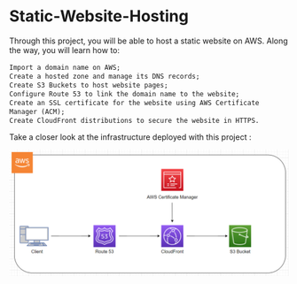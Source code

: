 # Static-Website-Hosting
Through this project, you will be able to host a static website on AWS. Along the way, you will learn how to:

    Import a domain name on AWS;
    Create a hosted zone and manage its DNS records;
    Create S3 Buckets to host website pages;
    Configure Route 53 to link the domain name to the website;
    Create an SSL certificate for the website using AWS Certificate Manager (ACM);
    Create CloudFront distributions to secure the website in HTTPS.

Take a closer look at the infrastructure deployed with this project :

![image alt](https://github.com/Bhaskar-Praveen/Static-Website-Hosting/blob/0f5f3832a9a5021ca3ddf395edc613f07821aa1f/infrastructure.png)
